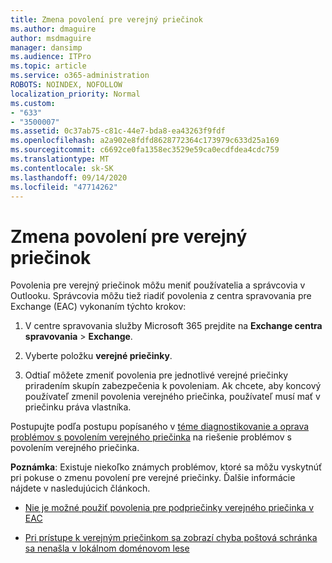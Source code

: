 ```yaml
---
title: Zmena povolení pre verejný priečinok
ms.author: dmaguire
author: msdmaguire
manager: dansimp
ms.audience: ITPro
ms.topic: article
ms.service: o365-administration
ROBOTS: NOINDEX, NOFOLLOW
localization_priority: Normal
ms.custom:
- "633"
- "3500007"
ms.assetid: 0c37ab75-c81c-44e7-bda8-ea43263f9fdf
ms.openlocfilehash: a2a902e8fdfd8628772364c173979c633d25a169
ms.sourcegitcommit: c6692ce0fa1358ec3529e59ca0ecdfdea4cdc759
ms.translationtype: MT
ms.contentlocale: sk-SK
ms.lasthandoff: 09/14/2020
ms.locfileid: "47714262"
---
```

# <a name="changing-public-folder-permissions"></a>Zmena povolení pre verejný priečinok

Povolenia pre verejný priečinok môžu meniť používatelia a správcovia v Outlooku. Správcovia môžu tiež riadiť povolenia z centra spravovania pre Exchange (EAC) vykonaním týchto krokov:
  
1. V centre spravovania služby Microsoft 365 prejdite na **Exchange centra spravovania** \> **Exchange**.

2. Vyberte položku **verejné priečinky**.

3. Odtiaľ môžete zmeniť povolenia pre jednotlivé verejné priečinky priradením skupín zabezpečenia k povoleniam. Ak chcete, aby koncový používateľ zmenil povolenia verejného priečinka, používateľ musí mať v priečinku práva vlastníka.

Postupujte podľa postupu popísaného v [téme diagnostikovanie a oprava problémov s povolením verejného priečinka](https://docs.microsoft.com/exchange/troubleshoot/public-folders/public-folder-permission-issues) na riešenie problémov s povolením verejného priečinka.

**Poznámka**: Existuje niekoľko známych problémov, ktoré sa môžu vyskytnúť pri pokuse o zmenu povolení pre verejné priečinky. Ďalšie informácie nájdete v nasledujúcich článkoch.

- [Nie je možné použiť povolenia pre podpriečinky verejného priečinka v EAC](https://docs.microsoft.com/exchange/troubleshoot/public-folders/can%E2%80%99t-apply-permissions-public-folder-subfolders)

- [Pri prístupe k verejným priečinkom sa zobrazí chyba poštová schránka sa nenašla v lokálnom doménovom lese](https://docs.microsoft.com/exchange/troubleshoot/public-folders/mailbox-not-found-local-forest-public-folder)
